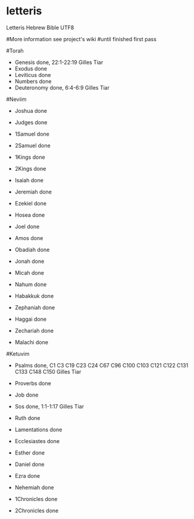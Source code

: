 # letteris
Letteris Hebrew Bible UTF8

#More information see project's wiki
#until finished first pass

#Torah
- Genesis done, 22:1-22:19 Gilles Tiar
- Exodus done 
- Leviticus done  
- Numbers done
- Deuteronomy done, 6:4-6:9 Gilles Tiar 

#Neviim
- Joshua done
- Judges done
- 1Samuel done
- 2Samuel done
- 1Kings done
- 2Kings done

- Isaiah done
- Jeremiah done
- Ezekiel done

- Hosea  done
- Joel done
- Amos done
- Obadiah  done
- Jonah done
- Micah done
- Nahum done
- Habakkuk  done
- Zephaniah  done
- Haggai  done
- Zechariah done
- Malachi done

#Ketuvim
- Psalms done, C1 C3 C19 C23 C24 C67 C96 C100 C103 C121 C122 C131 C133 C148 C150 Gilles Tiar 
- Proverbs done
- Job done

- Sos   done, 1:1-1:17 Gilles Tiar
- Ruth done
- Lamentations done
- Ecclesiastes done
- Esther done 

- Daniel done
- Ezra done
- Nehemiah done
- 1Chronicles done
- 2Chronicles done
